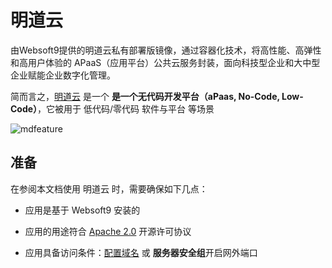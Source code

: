 # 明道云

由Websoft9提供的明道云私有部署版镜像，通过容器化技术，将高性能、高弹性和高用户体验的 APaaS（应用平台）公共云服务封装，面向科技型企业和大中型企业赋能企业数字化管理。

简而言之，[明道云](https://www.mingdao.com/) 是一个 **是一个无代码开发平台（aPaas, No-Code, Low-Code）**，它被用于 低代码/零代码 软件与平台  等场景


![mdfeature](https://libs.websoft9.com/Websoft9/DocsPicture/zh/mingdao/mingdao-tables-websoft9.jpg)


## 准备

在参阅本文档使用 明道云 时，需要确保如下几点：

- 应用是基于 Websoft9 安装的

- 应用的用途符合 [Apache 2.0](https://opensource.org/licenses/Apache-2.0) 开源许可协议

- 应用具备访问条件：[配置域名](./guide/appsetdomain) 或 **服务器安全组**开启网外端口